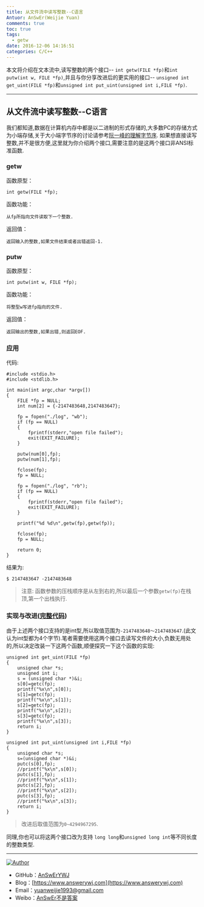 ```yaml
---
title: 从文件流中读写整数--C语言
Antuor: AnSwEr(Weijie Yuan)
comments: true
toc: true
tags:
  - getw
date: 2016-12-06 14:16:51
categories: C/C++
---
```


本文将介绍在文本流中,读写整数的两个接口-- ``int getw(FILE *fp)``和``int putw(int w, FILE *fp)``,并且与你分享改进后的更实用的接口-- ``unsigned int get_uint(FILE *fp)``和``unsigned int put_uint(unsigned int i,FILE *fp)``.

----------
<!--more-->

## 从文件流中读写整数--C语言
我们都知道,数据在计算机内存中都是以二进制的形式存储的,大多数PC的存储方式为小端存储,关于大小端字节序的讨论请参考[阮一峰的理解字节序](http://www.ruanyifeng.com/blog/2016/11/byte-order.html). 如果想直接读写整数,并不是很方便,这里就为你介绍两个接口,需要注意的是这两个接口非ANSI标准函数.

### getw 
函数原型：
```
int getw(FILE *fp);
```
函数功能：
```
从fp所指向文件读取下一个整数.
```
返回值：
```
返回输入的整数,如果文件结束或者出错返回-1.
```

### putw
函数原型：
```
int putw(int w, FILE *fp);
```
函数功能：
```
将整型w写进fp指向的文件.
```
返回值：
```
返回输出的整数,如果出错,则返回EOF.
```

### 应用
代码:
```
#include <stdio.h>
#include <stdlib.h>

int main(int argc,char *argv[])
{
	FILE *fp = NULL;
    int num[2] = {-2147483648,2147483647};
    
    fp = fopen("./log", "wb");
    if (fp == NULL)
    {
        fprintf(stderr,"open file failed");
        exit(EXIT_FAILURE);
    }

    putw(num[0],fp);
    putw(num[1],fp);

    fclose(fp);
    fp = NULL;
    
    fp = fopen("./log", "rb");
    if (fp == NULL)
    {
        fprintf(stderr,"open file failed");
        exit(EXIT_FAILURE);
    }

    printf("%d %d\n",getw(fp),getw(fp));

    fclose(fp);
	fp = NULL;
	
    return 0;
}
```
结果为:
```
$ 2147483647 -2147483648
```
> 注意: 函数参数的压栈顺序是从左到右的,所以最后一个参数``getw(fp)``在栈顶,第一个出栈执行.

### 实现与改进([完整代码](https://github.com/AnSwErYWJ/DogFood/blob/master/C/file/io2stream.c))
由于上述两个接口支持的是int型,所以取值范围为``-2147483648～2147483647``.(此文认为int型都为4个字节).笔者需要使用这两个接口去读写文件的大小,负数无用处的,所以决定改装一下这两个函数,顺便探究一下这个函数的实现:
```
unsigned int get_uint(FILE *fp)
{
    unsigned char *s;
    unsigned int i;
    s = (unsigned char *)&i;
    s[0]=getc(fp);
    printf("%x\n",s[0]);
    s[1]=getc(fp);
    printf("%x\n",s[1]);
    s[2]=getc(fp);
    printf("%x\n",s[2]);
    s[3]=getc(fp);
    printf("%x\n",s[3]);
    return i;
}
```

```
unsigned int put_uint(unsigned int i,FILE *fp)
{
    unsigned char *s;
    s=(unsigned char *)&i;
    putc(s[0],fp);
    //printf("%x\n",s[0]);
    putc(s[1],fp);
    //printf("%x\n",s[1]);
    putc(s[2],fp);
    //printf("%x\n",s[2]);
    putc(s[3],fp);
    //printf("%x\n",s[3]);
    return i;
}
```

>改进后取值范围为``0~4294967295``.

同理,你也可以将这两个接口改为支持 ``long long``和``unsigned long int``等不同长度的整数类型.

-----

<a href="#"><img src="https://img.shields.io/badge/Author-AnSwErYWJ-blue" alt="Author"></a>
- GitHub：[AnSwErYWJ](https://github.com/AnSwErYWJ)
- Blog：[https://www.answerywj.com](https://www.answerywj.com) 
- Email：[yuanweijie1993@gmail.com](https://mail.google.com)
- Weibo：[AnSwEr不是答案](https://weibo.com/1783591593)
